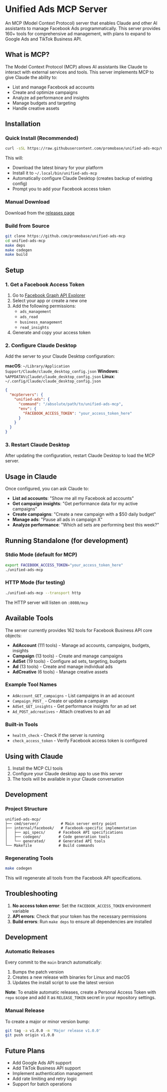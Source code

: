 # Unified Ads MCP Server

An MCP (Model Context Protocol) server that enables Claude and other AI assistants to manage Facebook Ads programmatically. This server provides 160+ tools for comprehensive ad management, with plans to expand to Google Ads and TikTok Business API.

## What is MCP?

The Model Context Protocol (MCP) allows AI assistants like Claude to interact with external services and tools. This server implements MCP to give Claude the ability to:
- List and manage Facebook ad accounts
- Create and optimize campaigns
- Analyze ad performance and insights
- Manage budgets and targeting
- Handle creative assets

## Installation

### Quick Install (Recommended)

```bash
curl -sSL https://raw.githubusercontent.com/promobase/unified-ads-mcp/main/install.sh | bash
```

This will:
- Download the latest binary for your platform
- Install it to `~/.local/bin/unified-ads-mcp`
- Automatically configure Claude Desktop (creates backup of existing config)
- Prompt you to add your Facebook access token

### Manual Download

Download from the [releases page](https://github.com/promobase/unified-ads-mcp/releases)

### Build from Source

```bash
git clone https://github.com/promobase/unified-ads-mcp
cd unified-ads-mcp
make deps
make codegen
make build
```

## Setup

### 1. Get a Facebook Access Token

1. Go to [Facebook Graph API Explorer](https://developers.facebook.com/tools/explorer/)
2. Select your app or create a new one
3. Add the following permissions:
   - `ads_management`
   - `ads_read`
   - `business_management`
   - `read_insights`
4. Generate and copy your access token

### 2. Configure Claude Desktop

Add the server to your Claude Desktop configuration:

**macOS**: `~/Library/Application Support/Claude/claude_desktop_config.json`
**Windows**: `%APPDATA%\Claude\claude_desktop_config.json`
**Linux**: `~/.config/Claude/claude_desktop_config.json`

```json
{
  "mcpServers": {
    "unified-ads": {
      "command": "/absolute/path/to/unified-ads-mcp",
      "env": {
        "FACEBOOK_ACCESS_TOKEN": "your_access_token_here"
      }
    }
  }
}
```

### 3. Restart Claude Desktop

After updating the configuration, restart Claude Desktop to load the MCP server.

## Usage in Claude

Once configured, you can ask Claude to:

- **List ad accounts**: "Show me all my Facebook ad accounts"
- **Get campaign insights**: "Get performance data for my active campaigns"
- **Create campaigns**: "Create a new campaign with a $50 daily budget"
- **Manage ads**: "Pause all ads in campaign X"
- **Analyze performance**: "Which ad sets are performing best this week?"

## Running Standalone (for development)

### Stdio Mode (default for MCP)
```bash
export FACEBOOK_ACCESS_TOKEN="your_access_token_here"
./unified-ads-mcp
```

### HTTP Mode (for testing)
```bash
./unified-ads-mcp --transport http
```

The HTTP server will listen on `:8080/mcp`

## Available Tools

The server currently provides 162 tools for Facebook Business API core objects:

- **AdAccount** (111 tools) - Manage ad accounts, campaigns, budgets, insights
- **Campaign** (13 tools) - Create and manage campaigns
- **AdSet** (19 tools) - Configure ad sets, targeting, budgets
- **Ad** (13 tools) - Create and manage individual ads
- **AdCreative** (6 tools) - Manage creative assets

### Example Tool Names
- `AdAccount_GET_campaigns` - List campaigns in an ad account
- `Campaign_POST_` - Create or update a campaign
- `AdSet_GET_insights` - Get performance insights for an ad set
- `Ad_POST_adcreatives` - Attach creatives to an ad

### Built-in Tools
- `health_check` - Check if the server is running
- `check_access_token` - Verify Facebook access token is configured

## Using with Claude

1. Install the MCP CLI tools
2. Configure your Claude desktop app to use this server
3. The tools will be available in your Claude conversation

## Development

### Project Structure
```
unified-ads-mcp/
├── cmd/server/          # Main server entry point
├── internal/facebook/   # Facebook-specific implementation
│   ├── api_specs/      # Facebook API specifications
│   ├── codegen/        # Code generation tools
│   └── generated/      # Generated API tools
└── Makefile            # Build commands
```

### Regenerating Tools
```bash
make codegen
```

This will regenerate all tools from the Facebook API specifications.

## Troubleshooting

1. **No access token error**: Set the `FACEBOOK_ACCESS_TOKEN` environment variable
2. **API errors**: Check that your token has the necessary permissions
3. **Build errors**: Run `make deps` to ensure all dependencies are installed

## Development

### Automatic Releases

Every commit to the `main` branch automatically:
1. Bumps the patch version
2. Creates a new release with binaries for Linux and macOS
3. Updates the install script to use the latest version

**Note**: To enable automatic releases, create a Personal Access Token with `repo` scope and add it as `RELEASE_TOKEN` secret in your repository settings.

### Manual Release

To create a major or minor version bump:

```bash
git tag -a v1.0.0 -m 'Major release v1.0.0'
git push origin v1.0.0
```

## Future Plans

- Add Google Ads API support
- Add TikTok Business API support
- Implement authentication management
- Add rate limiting and retry logic
- Support for batch operations